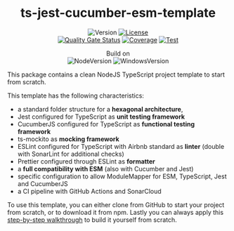 <div style="text-align:center">

# ts-jest-cucumber-esm-template

![Version](https://img.shields.io/github/package-json/v/Desvart/ts-template)
[![License](https://img.shields.io/github/license/desvart/ts-template?color=blue)](https://github.com/Desvart/ts-template/blob/master/LICENSE) \
[![Quality Gate Status](https://sonarcloud.io/api/project_badges/measure?project=ts-template&metric=alert_status)](https://sonarcloud.io/summary/new_code?id=ts-template)
[![Coverage](https://sonarcloud.io/api/project_badges/measure?project=ts-template&metric=coverage)](https://sonarcloud.io/summary/new_code?id=ts-template)
[![Test](https://github.com/Desvart/ts-template/actions/workflows/test.yml/badge.svg)](https://github.com/Desvart/ts-template/actions/workflows/test.yml)

Build on \
![NodeVersion](https://shields.io/static/v1?label=NodeJS&message=19.X&color=blue)
![WindowsVersion](https://shields.io/static/v1?label=Windows&message=10&color=blue)

</div>

This package contains a clean NodeJS TypeScript project template to start from scratch.

This template has the following characteristics:

* a standard folder structure for a **hexagonal architecture**,
* Jest configured for TypeScript as **unit testing framework**
* CucumberJS configured for TypeScript as **functional testing framework**
* ts-mockito as **mocking framework**
* ESLint configured for TypeScript with Airbnb standard as **linter** (double with SonarLint for additional checks)
* Prettier configured through ESLint as **formatter**
* a **full compatibility with ESM** (also with Cucumber and Jest)
* specific configuration to allow ModuleMapper for ESM, TypeScript, Jest and CucumberJS
* a CI pipeline with GitHub Actions and SonarCloud

To use this template, you can either clone from GitHub to start your project from scratch, or to download it from npm.
Lastly you can always apply this 
[step-by-step walkthrough](https://github.com/Desvart/ts-jest-cucumber-esm-template/blob/master/doc/setup.md) to build 
it yourself from scratch.

